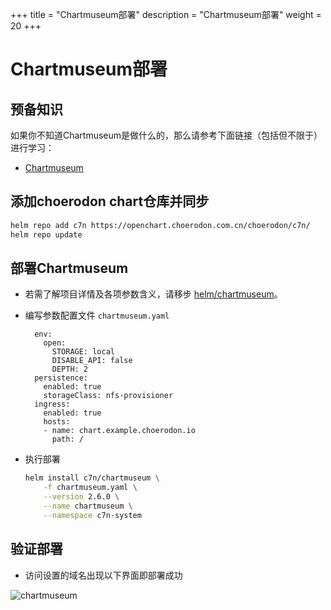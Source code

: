 +++
title = "Chartmuseum部署"
description = "Chartmuseum部署"
weight = 20
+++

# Chartmuseum部署

## 预备知识

如果你不知道Chartmuseum是做什么的，那么请参考下面链接（包括但不限于）进行学习：

- [Chartmuseum](https://github.com/helm/chartmuseum#chartmuseum)

## 添加choerodon chart仓库并同步

```bash
helm repo add c7n https://openchart.choerodon.com.cn/choerodon/c7n/
helm repo update
```

## 部署Chartmuseum

- 若需了解项目详情及各项参数含义，请移步 [helm/chartmuseum](https://github.com/helm/chartmuseum)。
- 编写参数配置文件 `chartmuseum.yaml`

        env:
          open:
            STORAGE: local
            DISABLE_API: false
            DEPTH: 2
        persistence:
          enabled: true
          storageClass: nfs-provisioner
        ingress:
          enabled: true
          hosts:
          - name: chart.example.choerodon.io
            path: /

- 执行部署
  
    ```bash
    helm install c7n/chartmuseum \
        -f chartmuseum.yaml \
        --version 2.6.0 \
        --name chartmuseum \
        --namespace c7n-system
    ```

## 验证部署

- 访问设置的域名出现以下界面即部署成功

 ![chartmuseum](/docs/installation-configuration/image/chartmuseum.png)